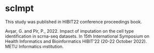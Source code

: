 # scImpt

This study was published in HIBIT22 conference proceedings book.

Avşar, G. and Pir, P., 2022. Impact of imputation on the cell type identification in scrna-seq datasets. In 15th International Symposium on Health Informatics and Bioinformatics HIBIT’22 (20-22 October 2022). METU Informatics ınstitution.
